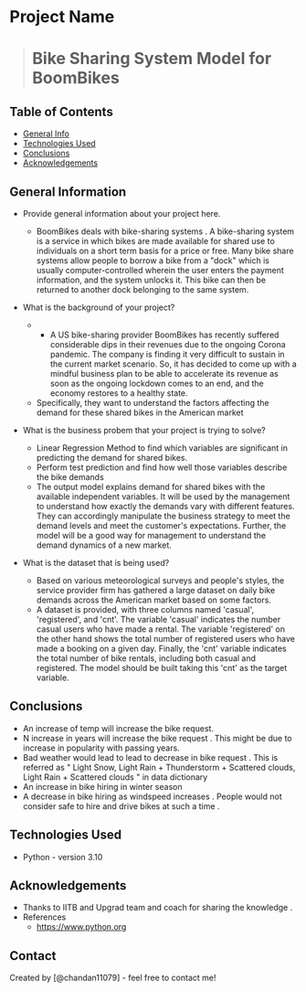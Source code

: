 # Project Name
> # Bike Sharing System Model for BoomBikes
   


## Table of Contents
* [General Info](#general-information)
* [Technologies Used](#technologies-used)
* [Conclusions](#conclusions)
* [Acknowledgements](#acknowledgements)

<!-- You can include any other section that is pertinent to your problem -->

## General Information
- Provide general information about your project here.
	- BoomBikes deals with bike-sharing systems . A bike-sharing system is a service in which bikes are made available for shared use to individuals on a short term basis for a price or free. Many bike share systems allow people to borrow a bike from a "dock" which is usually computer-controlled wherein the user enters the payment information, and the system unlocks it. This bike can then be returned to another dock belonging to the same system.

- What is the background of your project?
	-	- A US bike-sharing provider BoomBikes has recently suffered considerable dips in their revenues due to the ongoing Corona pandemic. The company is finding it very difficult to sustain in the current market scenario. So, it has decided to come up with a mindful business plan to be able to accelerate its revenue as soon as the ongoing lockdown comes to an end, and the economy restores to a healthy state. 
	- Specifically, they want to understand the factors affecting the demand for these shared bikes in the American market
- What is the business probem that your project is trying to solve?
    - Linear Regression Method to find which variables are significant in predicting the demand for shared bikes.
    - Perform test prediction and find how well those variables describe the bike demands
    - The output model explains demand for shared bikes with the available independent variables. It will be used by the management to understand how exactly the demands vary with different features. They can accordingly manipulate the business strategy to meet the demand levels and meet the customer's expectations. Further, the model will be a good way for management to understand the demand dynamics of a new market.
- What is the dataset that is being used?
	- Based on various meteorological surveys and people's styles, the service provider firm has gathered a large dataset on daily bike demands across the American market based on some factors. 
 	- A dataset is provided, with three columns named 'casual', 'registered', and 'cnt'. The variable 'casual' indicates the number casual users who have made a rental. The variable 'registered' on the other hand shows the total number of registered users who have made a booking on a given day. Finally, the 'cnt' variable indicates the total number of bike rentals, including both casual and registered. The model should be built taking this 'cnt' as the target variable.

<!-- You don't have to answer all the questions - just the ones relevant to your project. -->

## Conclusions
- An increase of temp will increase the bike request.
- N increase in years will increase the bike request . This might be due to increase in popularity with passing years.
- Bad weather would lead to lead to decrease in bike request . This is referred as " Light Snow, Light Rain + Thunderstorm + Scattered clouds, Light Rain + Scattered clouds " in data dictionary 
- An increase in bike hiring in winter season 
- A decrease in bike hiring as windspeed increases . People would not consider safe to hire and drive bikes at such a time .

<!-- You don't have to answer all the questions - just the ones relevant to your project. -->


## Technologies Used
- Python - version 3.10

<!-- As the libraries versions keep on changing, it is recommended to mention the version of library used in this project -->

## Acknowledgements

- Thanks to IITB and Upgrad team and coach for sharing the knowledge . 
- References 
	-  https://www.python.org


## Contact
Created by [@chandan11079] - feel free to contact me!


<!-- Optional -->
<!-- ## License -->
<!-- This project is open source and available under the [... License](). -->

<!-- You don't have to include all sections - just the one's relevant to your project -->